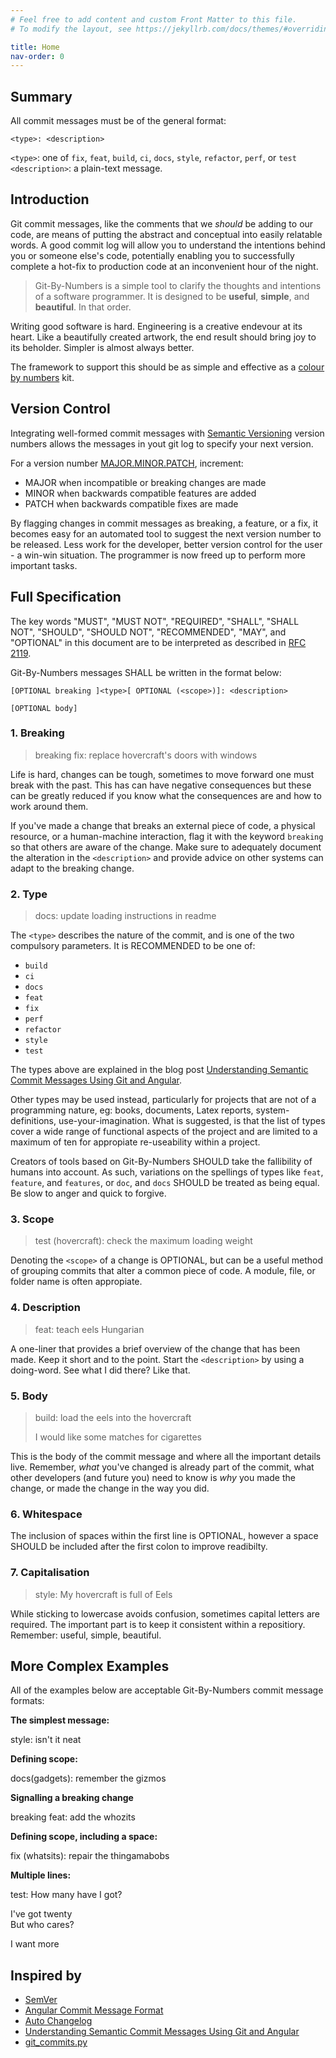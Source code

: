 ```yaml
---
# Feel free to add content and custom Front Matter to this file.
# To modify the layout, see https://jekyllrb.com/docs/themes/#overriding-theme-defaults

title: Home
nav-order: 0
---
```


## Summary

All commit messages must be of the general format:
    
    <type>: <description>

`<type>`: one of `fix`, `feat`, `build`, `ci`, `docs`, `style`, `refactor`, `perf`, or `test`  
`<description>`: a plain-text message.

## Introduction

Git commit messages, like the comments that we _should_ be adding to our code, are means of putting the abstract and conceptual into easily relatable words. A good commit log will allow you to understand the intentions behind you or someone else's code, potentially enabling you to successfully complete a hot-fix to production code at an inconvenient hour of the night.

> Git-By-Numbers is a simple tool to clarify the thoughts and intentions of a software programmer. It is designed to be **useful**, **simple**, and **beautiful**. In that order.

Writing good software is hard. Engineering is a creative endevour at its heart. Like a beautifully created artwork, the end result should bring joy to its beholder. Simpler is almost always better.

The framework to support this should be as simple and effective as a [colour by numbers](https://en.wikipedia.org/wiki/Paint_by_number) kit.

## Version Control

Integrating well-formed commit messages with [Semantic Versioning](https://semver.org/) version numbers allows the messages in yout git log to specify your next version.

For a version number [MAJOR.MINOR.PATCH](https://semver.org/#summary), increment:
- MAJOR when incompatible or breaking changes are made
- MINOR when backwards compatible features are added
- PATCH when backwards compatible fixes are made

By flagging changes in commit messages as breaking, a feature, or a fix, it becomes easy for an automated tool to suggest the next version number to be released. Less work for the developer, better version control for the user - a win-win situation. The programmer is now freed up to perform more important tasks.

## Full Specification

The key words "MUST", "MUST NOT", "REQUIRED", "SHALL", "SHALL NOT", "SHOULD", "SHOULD NOT", "RECOMMENDED",  "MAY", and "OPTIONAL" in this document are to be interpreted as described in [RFC 2119](https://tools.ietf.org/html/rfc2119).

Git-By-Numbers messages SHALL be written in the format below:

    [OPTIONAL breaking ]<type>[ OPTIONAL (<scope>)]: <description>

    [OPTIONAL body]

### 1. Breaking

> breaking fix: replace hovercraft's doors with windows

Life is hard, changes can be tough, sometimes to move forward one must break with the past. This has can have negative consequences but these can be greatly reduced if you know what the consequences are and how to work around them.

If you've made a change that breaks an external piece of code, a physical resource, or a human-machine interaction, flag it with the keyword `breaking` so that others are aware of the change. Make sure to adequately document the alteration in the `<description>` and provide advice on other systems can adapt to the breaking change.

### 2. Type

> docs: update loading instructions in readme

The `<type>` describes the nature of the commit, and is one of the two compulsory parameters.
It is RECOMMENDED to be one of:

* `build`
* `ci`
* `docs`
* `feat`
* `fix`
* `perf`
* `refactor`
* `style`
* `test`

The types above are explained in the blog post [Understanding Semantic Commit Messages Using Git and Angular](https://nitayneeman.com/posts/understanding-semantic-commit-messages-using-git-and-angular/#common-types).

Other types may be used instead, particularly for projects that are not of a programming nature, eg: books, documents, Latex reports, system-definitions, use-your-imagination. What is suggested, is that the list of types cover a wide range of functional aspects of the project and are limited to a maximum of ten for appropiate re-useability within a project.

Creators of tools based on Git-By-Numbers SHOULD take the fallibility of humans into account. As such, variations on the spellings of types like `feat`, `feature`, and `features`, or `doc`, and `docs` SHOULD be treated as being equal. Be slow to anger and quick to forgive.

### 3. Scope

> test (hovercraft): check the maximum loading weight

Denoting the `<scope>` of a change is OPTIONAL, but can be a useful method of grouping commits that alter a common piece of code. A module, file, or folder name is often appropiate.

### 4. Description

> feat: teach eels Hungarian

A one-liner that provides a brief overview of the change that has been made. Keep it short and to the point. Start the `<description>` by using a doing-word. See what I did there? Like that.

### 5. Body

> build: load the eels into the hovercraft
>
> I would like some matches for cigarettes

This is the body of the commit message and where all the important details live. Remember, _what_ you've changed is already part of the commit, what other developers (and future you) need to know is _why_ you made the change, or made the change in the way you did.

### 6. Whitespace

The inclusion of spaces within the first line is OPTIONAL, however a space SHOULD be included after the first colon to improve readibilty.

### 7. Capitalisation

> style: My hovercraft is full of Eels

While sticking to lowercase avoids confusion, sometimes capital letters are required. The important part is to keep it consistent within a repositiory. Remember: useful, simple, beautiful.

## More Complex Examples

All of the examples below are acceptable Git-By-Numbers commit message formats:

**The simplest message:**

style: isn't it neat

**Defining scope:**

docs(gadgets): remember the gizmos

**Signalling a breaking change**

breaking feat: add the whozits

**Defining scope, including a space:**

fix (whatsits): repair the thingamabobs

**Multiple lines:**

test: How many have I got?  
  
I've got twenty  
But who cares?  
  
I want more

## Inspired by

* [SemVer](https://semver.org/)
* [Angular Commit Message Format](https://github.com/angular/angular/blob/master/CONTRIBUTING.md#commit)
* [Auto Changelog](https://github.com/Michael-F-Bryan/auto-changelog)
* [Understanding Semantic Commit Messages Using Git and Angular](https://nitayneeman.com/posts/understanding-semantic-commit-messages-using-git-and-angular/)
* [git_commits.py](https://gist.github.com/simonw/091b765a071d1558464371042db3b959#file-get_commits-py)
<!-- * [Commit Message Emoji](https://github.com/dannyfritz/commit-message-emoji) -->


<!-- ## Emoji

Adding the --emoji flag will add emoji after each heading in the changelog. Below is the list of emoji that are used:

* Docs 📝
* Features ✨
* Fixes 🐛
* Performance ⚡️
* Refactorings ♻️
* Other 🃏 -->
